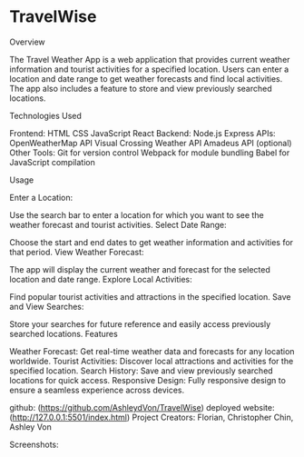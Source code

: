 # TravelWise
Overview

The Travel Weather App is a web application that provides current weather information and tourist activities for a specified location. Users can enter a location and date range to get weather forecasts and find local activities. The app also includes a feature to store and view previously searched locations.

Technologies Used

Frontend:
HTML
CSS
JavaScript
React
Backend:
Node.js
Express
APIs:
OpenWeatherMap API
Visual Crossing Weather API
Amadeus API (optional)
Other Tools:
Git for version control
Webpack for module bundling
Babel for JavaScript compilation

Usage

Enter a Location:

Use the search bar to enter a location for which you want to see the weather forecast and tourist activities.
Select Date Range:

Choose the start and end dates to get weather information and activities for that period.
View Weather Forecast:

The app will display the current weather and forecast for the selected location and date range.
Explore Local Activities:

Find popular tourist activities and attractions in the specified location.
Save and View Searches:

Store your searches for future reference and easily access previously searched locations.
Features

Weather Forecast:
Get real-time weather data and forecasts for any location worldwide.
Tourist Activities:
Discover local attractions and activities for the specified location.
Search History:
Save and view previously searched locations for quick access.
Responsive Design:
Fully responsive design to ensure a seamless experience across devices.


  github: (https://github.com/AshleydVon/TravelWise)
  deployed website: (http://127.0.0.1:5501/index.html)
  Project Creators: Florian, Christopher Chin, Ashley Von

Screenshots: 
<script> src="./assets/Screen Shot 2024-06-03 at 5.47.15 PM.png"
  <script src="assets/Screen Shot 2024-06-03 at 5.47.53 PM.png"
  <script src="/assets/Screen Shot 2024-06-03 at 5.48.28 PM.png"
  <script src="./assets/Screen Shot 2024-06-03 at 5.48.44 PM.png"
